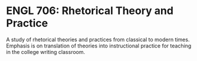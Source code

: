 # ENGL 706: Rhetorical Theory and Practice

A study of rhetorical theories and practices from classical to modern times. Emphasis is on translation of theories into instructional practice for teaching in the college writing classroom.
